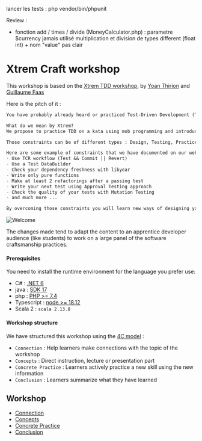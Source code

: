 
lancer les tests : php vendor/bin/phpunit

Review :

- fonction add / times / divide (MoneyCalculator.php) :
	parametre $currency jamais utilisé
	multiplication et division de types different (float int) + nom "value" pas clair

# Xtrem Craft workshop

This workshop is based on the [Xtrem TDD workshop](https://github.com/les-tontons-crafters/xtrem-tdd-money-kata), 
by [Yoan Thirion](https://github.com/ythirion) and [Guillaume Faas](https://github.com/Tr00d)  

Here is the pitch of it :

```markdown
You have probably already heard or practiced Test-Driven Development (TDD) but have you already tried it in an Xtrem way?

What do we mean by Xtrem?
We propose to practice TDD on a kata using mob programming and introducing different constraints that you will pick randomly. We expect you to find smart ways to overcome those constraints.

Those constraints can be of different types : Design, Testing, Practice, Architecture.

Here are some example of constraints that we have documented on our website :
- Use TCR workflow (Test && Commit || Revert)
- Use a Test DataBuilder
- Check your dependency freshness with libyear
- Write only pure functions
- Make at least 2 refactorings after a passing test
- Write your next test using Approval Testing approach
- Check the quality of your tests with Mutation Testing
- and much more ...

By overcoming those constraints you will learn new ways of designing your code that you will be able to use in your day-to-day.
```

![Welcome](docs/img/xtrem-tdd-logo.png)

The changes made tend to adapt the content to an apprentice developer audience (like students) to work on a large panel of the software craftsmanship practices. 

#### Prerequisites
You need to install the runtime environment for the language you prefer use:

- C# : [.NET 6](https://dotnet.microsoft.com/en-us/download/dotnet/6.0)
- java : [SDK 17](https://www.oracle.com/java/technologies/downloads/)
- php : [PHP >= 7.4](https://www.php.net/manual/en/install.php)
- Typescript : [node >= 18.12](https://docs.npmjs.com/downloading-and-installing-node-js-and-npm)
- Scala 2 : `scala 2.13.8`

#### Workshop structure
We have structured this workshop using the [4C model](https://www.bowperson.com/2017/11/reposting-a-quick-guide-to-the-4cs-map/) :

- `Connection` : Help learners make connections with the topic of the workshop
- `Concepts` : Direct instruction, lecture or presentation part
- `Concrete Practice` : Learners actively practice a new skill using the new information
- `Conclusion` :  Learners summarize what they have learned

## Workshop
- [Connection](docs/connection.md)
- [Concepts](docs/concepts.md)
- [Concrete Practice](docs/facilitation.md)
- [Conclusion](docs/conclusion.md)
